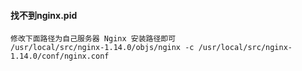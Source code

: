 #### 找不到nginx.pid
```
修改下面路径为自己服务器 Nginx 安装路径即可
/usr/local/src/nginx-1.14.0/objs/nginx -c /usr/local/src/nginx-1.14.0/conf/nginx.conf
```
